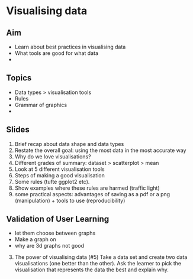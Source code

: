 # Visualising data

## Aim
- Learn about best practices in visualising data
- What tools are good for what data
- 


## Topics
- Data types > visualisation tools
- Rules
- Grammar of graphics
- 

## Slides

1. Brief recap about data shape and data types
2. Restate the overall goal: using the most data in the most accurate way
3. Why do we love visualisations? 
4. Different grades of summary: dataset > scatterplot > mean
4. Look at 5 different visualisation tools
5. Steps of making a good visualisation
6. Some rules (tufte ggplot2 etc).
7. Show examples where these rules are harmed (traffic light)
8. some practical aspects: advantages of saving as a pdf or a png (manipulation) + tools to use (reproducibility)


## Validation of User Learning
- let them choose between graphs
- Make a graph on 
- why are 3d graphs not good



3. The power of visualising data (#5)
Take a data set and create two data visualisations (one better than the other). Ask the learner to pick the visualisation that represents the data the best and explain why. 